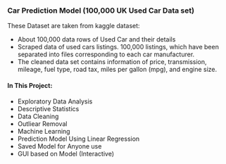 ### Car Prediction Model (100,000 UK Used Car Data set)
These Dataset are taken from kaggle dataset:

 - About 100,000 data rows of Used Car and their details
 - Scraped data of used cars listings. 100,000 listings, which have been separated into files corresponding to each car manufacturer. 
 - The cleaned data set contains information of price, transmission, mileage, fuel type, road tax, miles per gallon (mpg), and engine size.

#### In This Project:
- Exploratory Data Analysis
- Descriptive Statistics
- Data Cleaning
- Outliear Removal
- Machine Learning 
- Prediction Model Using Linear Regression
- Saved Model for Anyone use
- GUI based on Model (Interactive)
